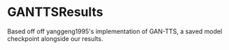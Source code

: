 # GANTTSResults
Based off off yanggeng1995's implementation of GAN-TTS, a saved model checkpoint alongside our results.
